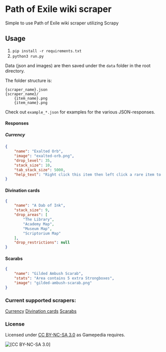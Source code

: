 # Path of Exile wiki scraper

Simple to use Path of Exile wiki scraper utilizing Scrapy

## Usage
1) `pip install -r requirements.txt`
2) `python3 run.py`

Data (json and images) are then saved under the `data` folder in the root directory.

The folder structure is: 

```
{scraper_name}.json
{scraper_name}/
	{item_name}.png
	{item_name}.png
```

Check out `example_*.json` for examples for the various JSON-responses.

#### Responses

##### Currency
```json
{
	"name": "Exalted Orb",
	"image": "exalted-orb.png",
	"drop_level": 35,
	"stack_size": 10,
	"tab_stack_size": 5000,
	"help_text": "Right click this item then left click a rare item to apply it. Rare items can have up to six random modifiers. The item's Catalyst quality increases the chance of applying a modifier which matches the quality type. Removes 20% Quality applied by Catalysts on use.<br>Shift click to unstack."
}
```

#### Divination cards
```json
{
	"name": "A Dab of Ink",
	"stack_size": 9,
	"drop_areas": [
		"The Library",
		"Academy Map",
		"Museum Map",
		"Scriptorium Map"
	],
	"drop_restrictions": null
}
```

#### Scarabs
```json
{
	"name": "Gilded Ambush Scarab",
	"stats": "Area contains 5 extra Strongboxes",
	"image": "gilded-ambush-scarab.png"
}
```


### Current supported scrapers:

[Currency](https://pathofexile.gamepedia.com/Currency)
[Divination cards](https://pathofexile.gamepedia.com/Divination_card)
[Scarabs](https://pathofexile.gamepedia.com/Scarab)

### License
Licensed under [CC BY-NC-SA 3.0](https://creativecommons.org/licenses/by-nc-sa/3.0/) as Gamepedia requires.

![[CC BY-NC-SA 3.0]](https://i.creativecommons.org/l/by-nc-sa/3.0/88x31.png)